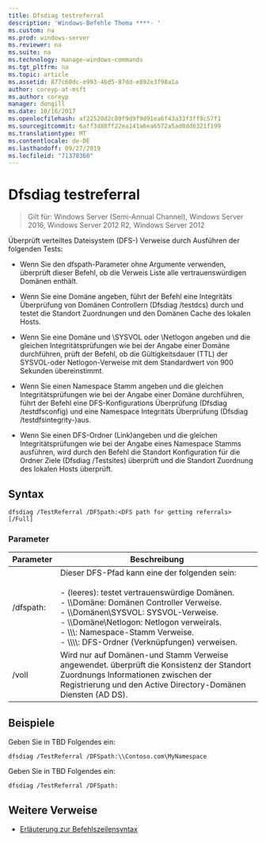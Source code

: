 ```yaml
---
title: Dfsdiag testreferral
description: 'Windows-Befehle Thema ****- '
ms.custom: na
ms.prod: windows-server
ms.reviewer: na
ms.suite: na
ms.technology: manage-windows-commands
ms.tgt_pltfrm: na
ms.topic: article
ms.assetid: 877c60dc-e993-4bd5-87dd-e892e3f98a1a
author: coreyp-at-msft
ms.author: coreyp
manager: dongill
ms.date: 10/16/2017
ms.openlocfilehash: af22520d2c89f9d9f9d91ea6f43a33f3ff9c57f1
ms.sourcegitcommit: 6aff3d88ff22ea141a6ea6572a5ad8dd6321f199
ms.translationtype: MT
ms.contentlocale: de-DE
ms.lasthandoff: 09/27/2019
ms.locfileid: "71378360"
---
```

# <a name="dfsdiag-testreferral"></a>Dfsdiag testreferral

>Gilt für: Windows Server (Semi-Annual Channel), Windows Server 2016, Windows Server 2012 R2, Windows Server 2012

Überprüft verteiltes Dateisystem \(DFS-\) Verweise durch Ausführen der folgenden Tests:  
  
-   Wenn Sie den dfspath-Parameter ohne Argumente verwenden, überprüft dieser Befehl, ob die Verweis Liste alle vertrauenswürdigen Domänen enthält.  
  
-   Wenn Sie eine Domäne angeben, führt der Befehl eine Integritäts Überprüfung von Domänen Controllern \(Dfsdiag \/testdcs\) durch und testet die Standort Zuordnungen und den Domänen Cache des lokalen Hosts.  
  
-   Wenn Sie eine Domäne und \\SYSVOL oder \\Netlogon angeben und die gleichen Integritätsprüfungen wie bei der Angabe einer Domäne durchführen, prüft der Befehl, ob die Gültigkeitsdauer \(TTL\) der SYSVOL-oder Netlogon-Verweise mit dem Standardwert von 900 Sekunden übereinstimmt.  
  
-   Wenn Sie einen Namespace Stamm angeben und die gleichen Integritätsprüfungen wie bei der Angabe einer Domäne durchführen, führt der Befehl eine DFS-Konfigurations Überprüfung \(Dfsdiag \/testdfsconfig\) und eine Namespace Integritäts Überprüfung \(Dfsdiag \/testdfsintegrity-\)aus.  
  
-   Wenn Sie einen DFS-Ordner \(Link\)angeben und die gleichen Integritätsprüfungen wie bei der Angabe eines Namespace Stamms ausführen, wird durch den Befehl die Standort Konfiguration für die Ordner Ziele \(Dfsdiag \/Testsites\) überprüft und die Standort Zuordnung des lokalen Hosts überprüft.  
  
  
  
## <a name="syntax"></a>Syntax  
  
```  
dfsdiag /TestReferral /DFSpath:<DFS path for getting referrals> [/Full]  
```  
  
### <a name="parameters"></a>Parameter  
  
|Parameter|Beschreibung|  
|-------|--------|  
|\/dfspath:<path for getting referrals>|Dieser DFS-Pfad kann eine der folgenden sein:<br /><br />-   \(leeres\): testet vertrauenswürdige Domänen.<br />-   \\\\Domäne: Domänen Controller Verweise.<br />-   \\\\Domänen\\SYSVOL: SYSVOL-Verweise.<br />-   \\\\Domäne\\Netlogon: Netlogon verweirals.<br />-   \\\\<Domain or server>\\<Namespace Root>: Namespace-Stamm Verweise.<br />-   \\\\<Domain or server>\\<Namespace root>\\<DFS folder>: DFS-Ordner \(Verknüpfungen\) verweisen.|  
|\/voll|Wird nur auf Domänen-und Stamm Verweise angewendet. überprüft die Konsistenz der Standort Zuordnungs Informationen zwischen der Registrierung und den Active Directory-Domänen Diensten \(AD DS\).|  
  
## <a name="BKMK_Examples"></a>Beispiele  
Geben Sie in TBD Folgendes ein:  
  
```  
dfsdiag /TestReferral /DFSpath:\\Contoso.com\MyNamespace  
```  
  
Geben Sie in TBD Folgendes ein:  
  
```  
dfsdiag /TestReferral /DFSpath:  
```  
  
## <a name="additional-references"></a>Weitere Verweise  
  
-   [Erläuterung zur Befehlszeilensyntax](command-line-syntax-key.md)  
  

